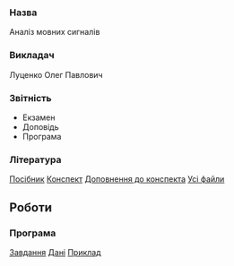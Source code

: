 ### Назва
Аналіз мовних сигналів

### Викладач
Луценко Олег Павлович

### Звітність
 - Екзамен
 - Доповідь
 - Програма

### Література
[Посібник](./materials/Методичка)
[Конспект](./materials/Конспект.doc)
[Доповнення до конспекта](./materials/Дополнение%20к%20конспекту.doc)
[Усі файли](./materials/)


## Роботи

### Програма
[Завдання](./lab/Задание.doc)
[Дані](./lab/SOUND.rar)
[Приклад](./lab/speech_rec.exe)

